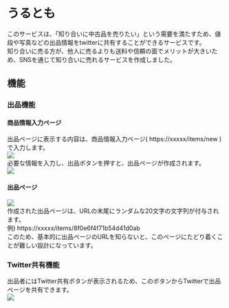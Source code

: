 # うるとも
このサービスは、「知り合いに中古品を売りたい」という需要を満たすため、値段や写真などの出品情報をtwitterに共有することができるサービスです。  
知り合いに売る方が、他人に売るよりも送料や信頼の面でメリットが大きいため、SNSを通じて知り合いに売れるサービスを作成しました。

## 機能
### 出品機能
#### 商品情報入力ページ
出品ページに表示する内容は、商品情報入力ページ( https://xxxxx/items/new )で入力します。  
<kbd><img src="app/assets/images/item_new_page.png" /></kbd>  
必要な情報を入力し、出品ボタンを押すと、出品ページが作成されます。  
<kbd><img src="app/assets/images/item_create_button.png" /></kbd>

#### 出品ページ
<kbd><img src="app/assets/images/item_show_page.png" /></kbd>  
作成された出品ページは、URLの末尾にランダムな20文字の文字列が付与されます。  
例) https://xxxxx/items/8f0e6f4f71b54d41d0ab  
このため、基本的に出品ページのURLを知らないと、このページにたどり着くことが難しい設計になっています。  

### Twitter共有機能
出品者にはTwitter共有ボタンが表示されるため、このボタンからTwitterで出品ページを共有できます。  
<kbd><img src="app/assets/images/twitter_share_button.png" /></kbd>
